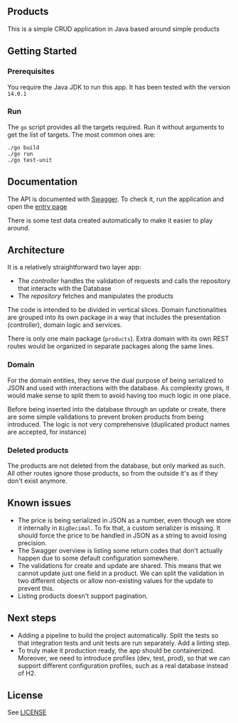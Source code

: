 ## Products

This is a simple CRUD application in Java based around simple products

## Getting Started

### Prerequisites

You require the Java JDK to run this app. It has been tested with the version `14.0.1`

### Run

The `go` script provides all the targets required. Run it without arguments to get the list of targets. The most common ones are:

```shell
./go build
./go run
./go test-unit
```

## Documentation

The API is documented with [Swagger](https://swagger.io/). To check it, run the application and open the [entry page](http://localhost:8080/swagger-ui/)

There is some test data created automatically to make it easier to play around.

## Architecture

It is a relatively straightforward two layer app:

- The _controller_ handles the validation of requests and calls the repository that interacts with the Database
- The _repository_ fetches and manipulates the products

The code is intended to be divided in vertical slices. Domain functionalities are grouped into its own package in a way that includes the presentation (controller), domain logic and services.

There is only one main package (`products`). Extra domain with its own REST routes would be organized in separate packages along the same lines.

### Domain

For the domain entities, they serve the dual purpose of being serialized to JSON and used with interactions with the database. As complexity grows, it would make sense to split them to avoid having too much logic in one place.

Before being inserted into the database through an update or create, there are some simple validations to prevent broken products from being introduced. The logic is not very comprehensive (duplicated product names are accepted, for instance)

### Deleted products

The products are not deleted from the database, but only marked as such. All other routes ignore those products, so from the outside it's as if they don't exist anymore.

## Known issues

- The price is being serialized in JSON as a number, even though we store it internally in `BigDecimal`. To fix that, a custom serializer is missing. It should force the price to be handled in JSON as a string to avoid losing precision.
- The Swagger overview is listing some return codes that don't actually happen due to some default configuration somewhere. 
- The validations for create and update are shared. This means that we cannot update just one field in a product. We can split the validation in two different objects or allow non-existing values for the update to prevent this.
- Listing products doesn't support pagination.

## Next steps

- Adding a pipeline to build the project automatically. Split the tests so that integration tests and unit tests are run separately. Add a linting step.
- To truly make it production ready, the app should be containerized. Moreover, we need to introduce profiles (dev, test, prod), so that we can support different configuration profiles, such as a real database instead of H2.

## License

See [LICENSE](./LICENSE)
